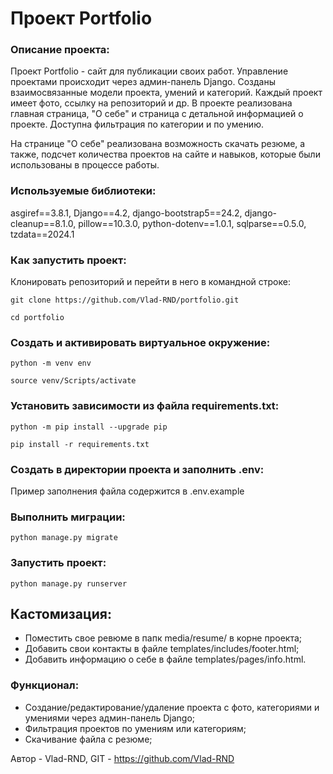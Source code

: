 # Проект Portfolio

### Описание проекта:
Проект Portfolio - сайт для публикации своих работ. Управление проектами происходит через админ-панель Django.
Созданы взаимосвязанные модели проекта, умений и категорий. Каждый проект имеет фото, ссылку на репозиторий и др.
В проекте реализована главная страница, "О себе" и страница с детальной информацией о проекте.
Доступна фильтрация по категории и по умению.

На странице "О себе" реализована возможность скачать резюме, а также, подсчет количества проектов на сайте и
навыков, которые были использованы в процессе работы.

### Используемые библиотеки:
asgiref==3.8.1, Django==4.2, django-bootstrap5==24.2, django-cleanup==8.1.0,
pillow==10.3.0, python-dotenv==1.0.1, sqlparse==0.5.0, tzdata==2024.1

### Как запустить проект:

Клонировать репозиторий и перейти в него в командной строке:

```
git clone https://github.com/Vlad-RND/portfolio.git
```

```
cd portfolio
```

### Cоздать и активировать виртуальное окружение:

```
python -m venv env
```

```
source venv/Scripts/activate
```

### Установить зависимости из файла requirements.txt:

```
python -m pip install --upgrade pip
```

```
pip install -r requirements.txt
```

### Создать в директории проекта и заполнить .env:
Пример заполнения файла содержится в .env.example

### Выполнить миграции:

```
python manage.py migrate
```

### Запустить проект:

```
python manage.py runserver
```

## Кастомизация:
- Поместить свое ревюме в папк media/resume/ в корне проекта;
- Добавить свои контакты в файле templates/includes/footer.html;
- Добавить информацию о себе в файле templates/pages/info.html.

### Функционал:
- Создание/редактирование/удаление проекта с фото, категориями и умениями через админ-панель Django;
- Фильтрация проектов по умениям или категориям;
- Скачивание файла с резюме;

Автор - Vlad-RND, GIT - https://github.com/Vlad-RND